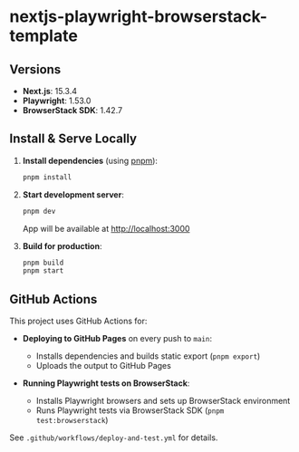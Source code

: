 # nextjs-playwright-browserstack-template

## Versions

- **Next.js**: 15.3.4
- **Playwright**: 1.53.0
- **BrowserStack SDK**: 1.42.7

## Install & Serve Locally

1. **Install dependencies** (using [pnpm](https://pnpm.io/)):

   ```sh
   pnpm install
   ```

2. **Start development server**:

   ```sh
   pnpm dev
   ```

   App will be available at [http://localhost:3000](http://localhost:3000)

3. **Build for production**:
   ```sh
   pnpm build
   pnpm start
   ```

## GitHub Actions

This project uses GitHub Actions for:

- **Deploying to GitHub Pages** on every push to `main`:

  - Installs dependencies and builds static export (`pnpm export`)
  - Uploads the output to GitHub Pages

- **Running Playwright tests on BrowserStack**:
  - Installs Playwright browsers and sets up BrowserStack environment
  - Runs Playwright tests via BrowserStack SDK (`pnpm test:browserstack`)

See `.github/workflows/deploy-and-test.yml` for details.

